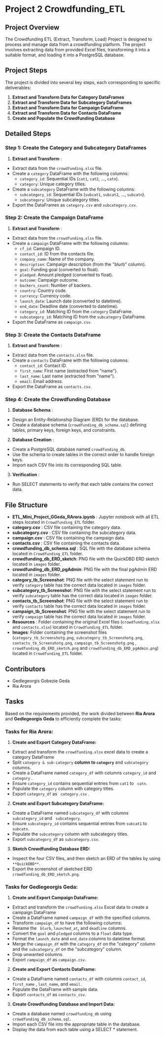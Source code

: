 # Project 2 Crowdfunding_ETL

## Project Overview

The Crowdfunding ETL (Extract, Transform, Load) Project is designed to process and manage data from a crowdfunding platform. The project involves extracting data from provided Excel files, transforming it into a suitable format, and loading it into a PostgreSQL database. 

## Project Steps

The project is divided into several key steps, each corresponding to specific deliverables:

1. **Extract and Transform Data for Category DataFrames**
2. **Extract and Transform Data for Subcategory DataFrames**
3. **Extract and Transform Data for Campaign DataFrame**
4. **Extract and Transform Data for Contacts DataFrame**
5. **Create and Populate the Crowdfunding Database**

## Detailed Steps

### Step 1: Create the Category and Subcategory DataFrames

1. **Extract and Transform** :

* Extract data from the `crowdfunding.xlsx` file.
* Create a `category` DataFrame with the following columns:
  * `category_id`: Sequential IDs (`cat1`, `cat2`, ..., `catn`).
  * `category`: Unique category titles.
* Create a `subcategory` DataFrame with the following columns:
  * `subcategory_id`: Sequential IDs (`subcat1`, `subcat2`, ..., `subcatn`).
  * `subcategory`: Unique subcategory titles.
* Export the DataFrames as `category.csv` and `subcategory.csv`.

### Step 2: Create the Campaign DataFrame

1. **Extract and Transform** :

* Extract data from the `crowdfunding.xlsx` file.
* Create a `campaign` DataFrame with the following columns:
  * `cf_id`: Campaign ID.
  * `contact_id`: ID from the contacts file.
  * `company_name`: Name of the company.
  * `description`: Campaign description (from the "blurb" column).
  * `goal`: Funding goal (converted to float).
  * `pledged`: Amount pledged (converted to float).
  * `outcome`: Campaign outcome.
  * `backers_count`: Number of backers.
  * `country`: Country code.
  * `currency`: Currency code.
  * `launch_date`: Launch date (converted to datetime).
  * `end_date`: Deadline date (converted to datetime).
  * `category_id`: Matching ID from the `category` DataFrame.
  * `subcategory_id`: Matching ID from the `subcategory` DataFrame.
* Export the DataFrame as `campaign.csv`.

### Step 3: Create the Contacts DataFrame

1. **Extract and Transform** :

* Extract data from the `contacts.xlsx` file.
* Create a `contacts` DataFrame with the following columns:
  * `contact_id`: Contact ID.
  * `first_name`: First name (extracted from "name").
  * `last_name`: Last name (extracted from "name").
  * `email`: Email address.
* Export the DataFrame as `contacts.csv`.

### Step 4: Create the Crowdfunding Database

1. **Database Schema** :

* Design an Entity-Relationship Diagram (ERD) for the database.
* Create a database schema (`crowdfunding_db_schema.sql`) defining tables, primary keys, foreign keys, and constraints.

2. **Database Creation** :

* Create a PostgreSQL database named `crowdfunding_db`.
* Use the schema to create tables in the correct order to handle foreign keys.
* Import each CSV file into its corresponding SQL table.

3. **Verification** :

* Run SELECT statements to verify that each table contains the correct data.

## File Structure

* **ETL_Mini_Project_GGeda_RArora.ipynb** : Jupyter notebook with all ETL steps located in `Crowdfunding_ETL` folder.
* **category.csv** : CSV file containing the category data.
* **subcategory.csv** : CSV file containing the subcategory data.
* **campaign.csv** : CSV file containing the campaign data.
* **contacts.csv** : CSV file containing the contacts data.
* **crowdfunding_db_schema.sql** : SQL file with the database schema located in `Crowdfunding_ETL` folder.
* **crowdfunding_db_ERD_sketch**: PNG file with the QuickDBD ERD sketch located in `images` folder.
* **crowdfunding_db_ERD_pgAdmin**: PNG file with the final pgAdmin ERD located in `images` folder.
* **category_tb_Screenshot**: PNG file with the select statement run to verify `category` table has the correct data located in `images` folder.
* **subcategory_tb_Screensho**t: PNG file with the select statement run to verify `subcategory` table has the correct data located in `images` folder.
* **contacts_tb_Screenshot**: PNG file with the select statement run to verify `contacts` table has the correct data located in `images` folder.
* **campaign_tb_Screenshot**: PNG file with the select statement run to verify `campaign` table has the correct data located in `images` folder.
* **Resources** : Folder containing the original Excel files (`crowdfunding.xlsx` and `contacts.xlsx`) located in `Crowdfunding_ETL` folder.
* **Images**: Folder containing the screenshot files (`category_tb_Screenshotg.png`, `subcategory_tb_Screenshotg.png`, `contacts_tb_Screenshotg.png`, `campaign_tb_Screenshotg.png` , `crowdfunding_db_ERD_sketch.png` and `crowdfunding_db_ERD_pgAdmin.png`) located in `Crowdfunding_ETL` folder.

## Contributors

* Gedlegeorgis Gobezie Geda
* Ria Arora

## Tasks

Based on the requirements provided, the work divided between **Ria Arora** and **Gedlegeorgis Geda** to efficiently complete the tasks:

### **Tasks for Ria Arora:**

1. **Create and Export Category DataFrame:**

* Extract and transform the `crowdfunding.xlsx` excel data to create a category DataFrame
* Split `category & sub-category` **column to `category`** and `subcategory` columns.
* Create a DataFrame named `category_df` with columns `category_id` and ` category` .
* Ensure `category_id` contains sequential entries from `cat1` to ` catn`.
* Populate the `category` column with category titles.
* Export `category_df` as ` category.csv` .

2. **Create and Export Subcategory DataFrame:**

* Create a DataFrame named `subcategory_df` with columns `subcategory_id` and ` subcategory`.
* Ensure `subcategory_id` contains sequential entries from `subcat1` to ` subcatn`.
* Populate the `subcategory` column with subcategory titles.
* Export `subcategory_df` as `subcategory.csv`.

3. **Sketch Crowdfunding Database ERD:**

* Inspect the four CSV files, and then sketch an ERD of the tables by using `**QuickDBD**`.
* Export the screenshot of sketched ERD `crowdfunding_db_ERD_sketch.png`.

### **Tasks for Gedlegeorgis Geda:**

1. **Create and Export Campaign DataFrame:**

* Extract and transform the `crowdfunding.xlsx` Excel data to create a campaign DataFrame
* Create a DataFrame named `campaign_df` with the specified columns.
* Transform `campaign_df` to have the following columns:
* Rename the ` blurb`, `launched_at`**,** and `deadline` columns.
* Convert the `goal` and `pledged` columns to a `float` data type.
* Format the `launch_date` and `end_date` columns to datetime format.
* Merge the `campaign_df` with the `category_df` on the "category" column and the `subcategory_df` on the "subcategory" column.
* Drop unwanted columns.
* Export `campaign_df` as `campaign.csv`.

2. **Create and Export Contacts DataFrame:**

* Create a DataFrame named `contacts_df` with columns `contact_id`, `first_name` , `last_name`, and `email`.
* Populate the DataFrame with sample data.
* Export `contacts_df` as `contacts_csv`.

3. **Create Crowdfunding Database and Import Data:**

* Create a database named `crowdfunding_db` using `crowdfunding_db_schema.sql`.
* Import each CSV file into the appropriate table in the database.
* Display the data from each table using a SELECT * statement.
